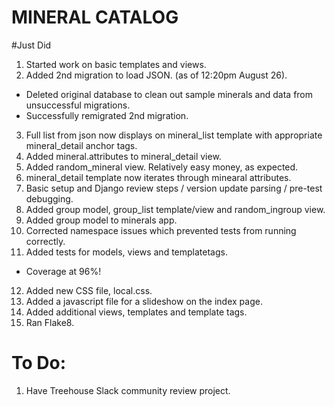 # MINERAL CATALOG

#Just Did
1. Started work on basic templates and views.
2. Added 2nd migration to load JSON. (as of 12:20pm August 26).
- Deleted original database to clean out sample minerals and data from unsuccessful migrations.
- Successfully remigrated 2nd migration.
3. Full list from json now displays on mineral_list template with appropriate mineral_detail anchor tags.
4. Added mineral.attributes to mineral_detail view.
5. Added random_mineral view. Relatively easy money, as expected.
6. mineral_detail template now iterates through minearal attributes.
7. Basic setup and Django review steps / version update parsing / pre-test debugging.
8. Added group model, group_list template/view and random_ingroup view.
9. Added group model to minerals app.
10. Corrected namespace issues which prevented tests from running correctly.
11. Added tests for models, views and templatetags.
- Coverage at 96%!
12. Added new CSS file, local.css. 
13. Added a javascript file for a slideshow on the index page. 
14. Added additional views, templates and template tags.
15. Ran Flake8.

# To Do:
1. Have Treehouse Slack community review project.